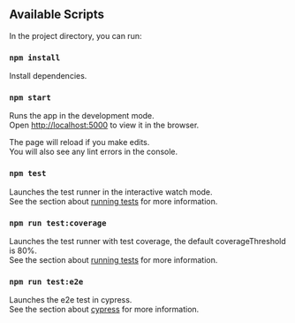## Available Scripts

In the project directory, you can run:

### `npm install`

Install dependencies.

### `npm start`

Runs the app in the development mode.\
Open [http://localhost:5000](http://localhost:5000) to view it in the browser.

The page will reload if you make edits.\
You will also see any lint errors in the console.

### `npm test`

Launches the test runner in the interactive watch mode.\
See the section about [running tests](https://facebook.github.io/create-react-app/docs/running-tests) for more information.

### `npm run test:coverage`

Launches the test runner with test coverage, the default coverageThreshold is 80%.\
See the section about [running tests](https://facebook.github.io/create-react-app/docs/running-tests) for more information.

### `npm run test:e2e`

Launches the e2e test in cypress.\
See the section about [cypress](https://docs.cypress.io) for more information.
